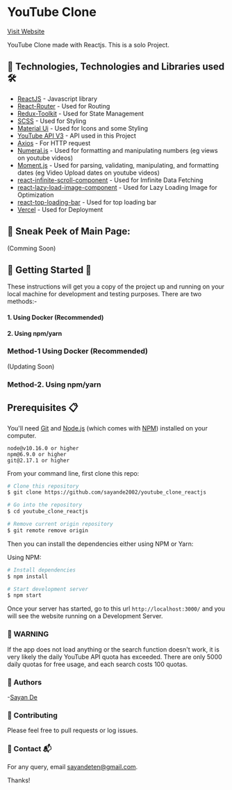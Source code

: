 # YouTube Clone

[Visit Website](https://youtube-clone-reactjs-woad.vercel.app/)

YouTube Clone made with Reactjs. This is a solo Project.

<!-- ## 📌 Features 💡 

- Multiple Routes. -->

## 📌 Technologies, Technologies and Libraries used 🛠️

- [ReactJS](https://reactjs.org) - Javascript library
- [React-Router](https://www.npmjs.com/package/react-router) - Used for Routing 
- [Redux-Toolkit](https://redux-toolkit.js.org/) - Used for State Management 
- [SCSS](https://sass-lang.com/) - Used for Styling
- [Material Ui](https://mui.com/) - Used for Icons and some Styling
- [YouTube API V3](https://developers.google.com/youtube/v3) - API used in this Project
- [Axios](https://axios-http.com/docs/intro) - For HTTP request
- [Numeral.js](http://numeraljs.com/) - Used for formatting and manipulating numbers (eg views on youtube videos)
- [Moment.js](https://momentjs.com/) - Used for parsing, validating, manipulating, and formatting dates (eg Video Upload dates on youtube videos)
- [react-infinite-scroll-component](https://www.npmjs.com/package/react-infinite-scroll-component) - Used for Imfinite Data Fetching
- [react-lazy-load-image-component](https://www.npmjs.com/package/react-lazy-load-image-component) - Used for Lazy Loading Image for Optimization
- [react-top-loading-bar](https://www.npmjs.com/package/react-top-loading-bar) - Used for top loading bar
- [Vercel](https://vercel.com/) - Used for Deployment


## 📌 Sneak Peek of Main Page:
(Comming Soon)

## 📌 Getting Started 🚀

These instructions will get you a copy of the project up and running on your local machine for development and testing purposes.
There are two methods:-
#### 1. Using Docker (Recommended)
#### 2. Using npm/yarn


### Method-1 Using Docker (Recommended)
(Updating Soon)

### Method-2. Using npm/yarn

## Prerequisites 📋

You'll need [Git](https://git-scm.com) and [Node.js](https://nodejs.org/en/download/) (which comes with [NPM](http://npmjs.com)) installed on your computer.

```
node@v10.16.0 or higher
npm@6.9.0 or higher
git@2.17.1 or higher
```

From your command line, first clone this repo:

```bash
# Clone this repository
$ git clone https://github.com/sayande2002/youtube_clone_reactjs

# Go into the repository
$ cd youtube_clone_reactjs

# Remove current origin repository
$ git remote remove origin
```

Then you can install the dependencies either using NPM or Yarn:

Using NPM:

```bash
# Install dependencies
$ npm install

# Start development server
$ npm start
```

Once your server has started, go to this url `http://localhost:3000/` and you will see the website running on a Development Server.

### 📌 WARNING
If the app does not load anything or the search function doesn't work, it is very likely the daily YouTube API quota has exceeded. There are only 5000 daily quotas for free usage, and each search costs 100 quotas.

### 📌 Authors
-[Sayan De](https://github.com/sayande2002)

### 📌 Contributing
Please feel free to pull requests or log issues.

### 📌 Contact 📬
For any query, email sayandeten@gmail.com.

Thanks!
